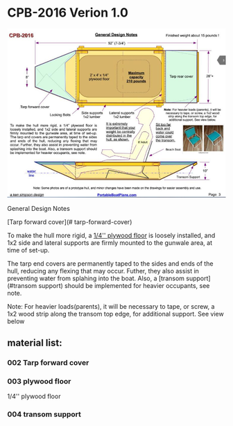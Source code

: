 # CPB-2016 Verion 1.0


![image](./CPBDesignOverview.jpg)

General Design Notes

[Tarp forward cover](# tarp-forward-cover)

To make the hull more rigid, a [1/4'' plywood floor](#plywood-floor) is loosely installed, and 1x2 side and lateral supports are firmly mounted to the gunwale area, at time of set-up.

The tarp end covers are permanently taped to the sides and ends of the hull, reducing any flexing that may occur. Futher, they also assist in preventing water from splahing into the boat. Also, a [transom support](#transom support)
should be implemented for heavier occupants, see note.


Note: For heavier loads(parents), it will be necessary to tape, or screw, a 1x2 wood strip along the transom
top edge, for additional support. See view below
## material list:

### 002 Tarp forward cover

### 003 plywood floor
1/4'' plywood floor 

### 004 transom support
